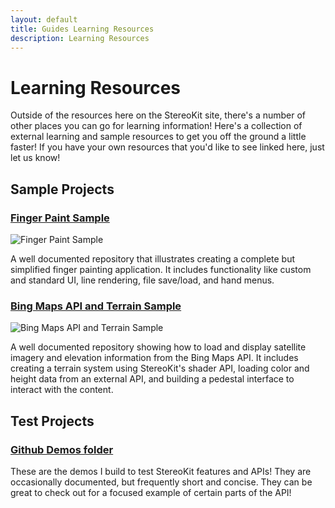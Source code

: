 ```yaml
---
layout: default
title: Guides Learning Resources
description: Learning Resources
---
```


# Learning Resources

Outside of the resources here on the StereoKit site, there's a number of
other places you can go for learning information! Here's a collection of
external learning and sample resources to get you off the ground a little
faster! If you have your own resources that you'd like to see linked
here, just let us know!

## Sample Projects

### [Finger Paint Sample](https://github.com/maluoi/StereoKit-PaintTutorial)

![Finger Paint Sample]({{site.screen_url}}/SKPaintTutorial.png)

A well documented repository that illustrates creating a complete but
simplified finger painting application. It includes functionality like
custom and standard UI, line rendering, file save/load, and hand menus.

### [Bing Maps API and Terrain Sample](https://github.com/maluoi/StereoKit-BingMaps)

![Bing Maps API and Terrain Sample]({{site.screen_url}}/SKMapsTutorial.jpg)

A well documented repository showing how to load and display satellite
imagery and elevation information from the Bing Maps API. It includes
creating a terrain system using StereoKit's shader API, loading color and
height data from an external API, and building a pedestal interface to
interact with the content.

## Test Projects

### [Github Demos folder](https://github.com/maluoi/StereoKit/tree/master/Examples/StereoKitTest/Demos)

These are the demos I build to test StereoKit features and APIs! They
are occasionally documented, but frequently short and concise. They
can be great to check out for a focused example of certain parts of
the API!


